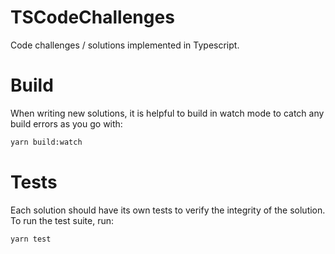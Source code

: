 # TSCodeChallenges
Code challenges / solutions implemented in Typescript.

# Build
When writing new solutions, it is helpful to build in watch mode to catch any
build errors as you go with:

```bash
yarn build:watch
```

# Tests
Each solution should have its own tests to verify the integrity of the solution.
To run the test suite, run:

```bash
yarn test
```
